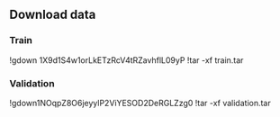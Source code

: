 ## Download data

### Train
!gdown 1X9d1S4w1orLkETzRcV4tRZavhflL09yP
!tar -xf train.tar

### Validation

!gdown1NOqpZ8O6jeyylP2ViYESOD2DeRGLZzg0
!tar -xf validation.tar